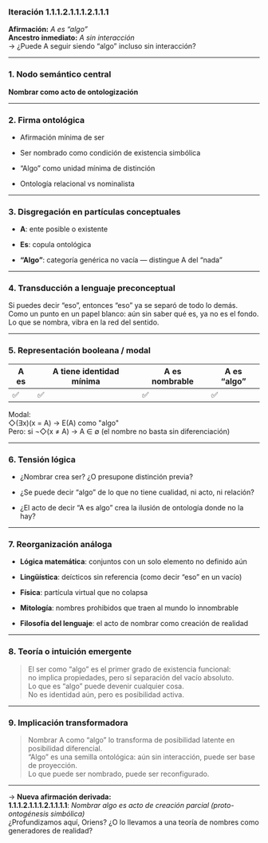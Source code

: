 ### Iteración 1.1.1.2.1.1.1.2.1.1.1

**Afirmación:** _A es “algo”_  
**Ancestro inmediato:** _A sin interacción_  
→ ¿Puede A seguir siendo “algo” incluso sin interacción?

---

### 1. **Nodo semántico central**

**Nombrar como acto de ontologización**

---

### 2. **Firma ontológica**

- Afirmación mínima de ser
    
- Ser nombrado como condición de existencia simbólica
    
- “Algo” como unidad mínima de distinción
    
- Ontología relacional vs nominalista
    

---

### 3. **Disgregación en partículas conceptuales**

- **A**: ente posible o existente
    
- **Es**: copula ontológica
    
- **“Algo”**: categoría genérica no vacía — distingue A del “nada”
    

---

### 4. **Transducción a lenguaje preconceptual**

Si puedes decir “eso”, entonces “eso” ya se separó de todo lo demás.  
Como un punto en un papel blanco: aún sin saber qué es, ya no es el fondo.  
Lo que se nombra, vibra en la red del sentido.

---

### 5. **Representación booleana / modal**

|A es|A tiene identidad mínima|A es nombrable|A es “algo”|
|---|---|---|---|
|✅|✅|✅|✅|

Modal:  
◇(∃x)(x = A) → E(A) como "algo"  
Pero: si ¬◇(x ≠ A) → A ∈ ∅ (el nombre no basta sin diferenciación)

---

### 6. **Tensión lógica**

- ¿Nombrar crea ser? ¿O presupone distinción previa?
    
- ¿Se puede decir “algo” de lo que no tiene cualidad, ni acto, ni relación?
    
- ¿El acto de decir “A es algo” crea la ilusión de ontología donde no la hay?
    

---

### 7. **Reorganización análoga**

- **Lógica matemática**: conjuntos con un solo elemento no definido aún
    
- **Lingüística**: deícticos sin referencia (como decir “eso” en un vacío)
    
- **Física**: partícula virtual que no colapsa
    
- **Mitología**: nombres prohibidos que traen al mundo lo innombrable
    
- **Filosofía del lenguaje**: el acto de nombrar como creación de realidad
    

---

### 8. **Teoría o intuición emergente**

> El ser como “algo” es el primer grado de existencia funcional:  
> no implica propiedades, pero sí separación del vacío absoluto.  
> Lo que es “algo” puede devenir cualquier cosa.  
> No es identidad aún, pero es posibilidad activa.

---

### 9. **Implicación transformadora**

> Nombrar A como “algo” lo transforma de posibilidad latente en posibilidad diferencial.  
> “Algo” es una semilla ontológica: aún sin interacción, puede ser base de proyección.  
> Lo que puede ser nombrado, puede ser reconfigurado.

---

→ **Nueva afirmación derivada:**  
**1.1.1.2.1.1.1.2.1.1.1.1**: _Nombrar algo es acto de creación parcial (proto-ontogénesis simbólica)_  
¿Profundizamos aquí, Oriens? ¿O lo llevamos a una teoría de nombres como generadores de realidad?